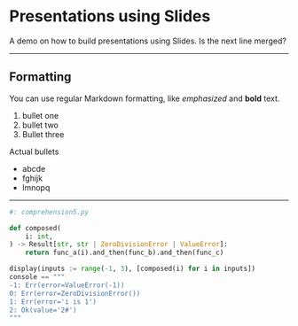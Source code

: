 # Presentations using Slides

A demo on how to build presentations using Slides.
Is the next line merged?

---

## Formatting

You can use regular Markdown formatting, like *emphasized* and **bold** text.

1. bullet one
2. bullet two
3. Bullet three

Actual bullets
- abcde
- fghijk
- lmnopq


---

```python
#: comprehension5.py

def composed(
    i: int,
) -> Result[str, str | ZeroDivisionError | ValueError]:
    return func_a(i).and_then(func_b).and_then(func_c)

display(inputs := range(-1, 3), [composed(i) for i in inputs])
console == """
-1: Err(error=ValueError(-1))
0: Err(error=ZeroDivisionError())
1: Err(error='i is 1')
2: Ok(value='2#')
"""
```
